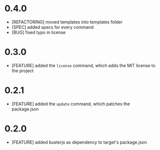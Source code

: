 # 0.4.0 #
- [REFACTORING] moved templates into templates folder
- [SPEC] added specs for every command
- [BUG] fixed typo in license

# 0.3.0 #
- [FEATURE] added the `license` command, which adds the MIT license to the project

# 0.2.1 #
- [FEATURE] added the `update` command, which patches the package.json

# 0.2.0 #

- [FEATURE] added busterjs as dependency to target's package.json
